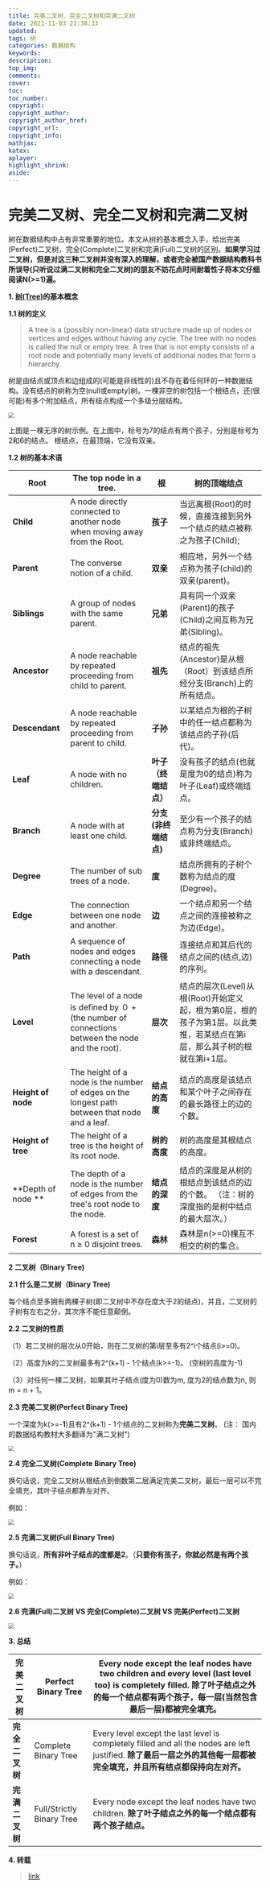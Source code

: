 ```yaml
---
title: 完美二叉树、完全二叉树和完满二叉树
date: 2021-11-03 23:38:33
updated:
tags: 树
categories: 数据结构
keywords: 
description:
top_img:
comments:
cover:
toc:
toc_number:
copyright:
copyright_author:
copyright_author_href:
copyright_url:
copyright_info:
mathjax:
katex:
aplayer:
highlight_shrink:
aside:
---
```


# 完美二叉树、完全二叉树和完满二叉树

树在数据结构中占有非常重要的地位。本文从树的基本概念入手，给出完美(Perfect)二叉树，完全(Complete)二叉树和完满(Full)二叉树的区别。**如果学习过二叉树，但是对这三种二叉树并没有深入的理解，或者完全被国产数据结构教科书所误导(只听说过满二叉树和完全二叉树)的朋友不妨花点时间耐着性子将本文仔细阅读N(>=1)遍。**

**1. [树(Tree)](https://en.wikipedia.org/wiki/Tree_(data_structure))的基本概念**

**1.1 树的定义**

> A tree is a (possibly non-linear) data structure made up of nodes or vertices 
> and edges without having any cycle. The tree with no nodes is called the null 
> or empty tree. A tree that is not empty consists of a root node and potentially 
> many levels of additional nodes that form a hierarchy.

树是由结点或顶点和边组成的(可能是非线性的)且不存在着任何环的一种数据结构。没有结点的树称为空(null或empty)树。一棵非空的树包括一个根结点，还(很可能)有多个附加结点，所有结点构成一个多级分层结构。

<img src="https://cdn.jsdelivr.net/gh/mbfjllybl/pictures-bed/202111031644956.png" style="zoom: 67%;" />

上图是一棵无序的树示例。在上图中，标号为7的结点有两个孩子，分别是标号为2和6的结点。
根结点，在最顶端，它没有双亲。

**1.2 树的基本术语**

| **Root**           | The top node in a tree.                                      | **根**               | 树的顶端结点                                                 |
| ------------------ | ------------------------------------------------------------ | -------------------- | ------------------------------------------------------------ |
| **Child**          | A node directly connected to another node when moving away from the Root. | **孩子**             | 当远离根(Root)的时候，直接连接到另外一个结点的结点被称之为孩子(Child); |
| **Parent**         | The converse notion of a child.                              | **双亲**             | 相应地，另外一个结点称为孩子(child)的双亲(parent)。          |
| **Siblings**       | A group of nodes with the same parent.                       | **兄弟**             | 具有同一个双亲(Parent)的孩子(Child)之间互称为兄弟(Sibling)。 |
| **Ancestor**       | A node reachable by repeated proceeding from child to parent. | **祖先**             | 结点的祖先(Ancestor)是从根（Root）到该结点所经分支(Branch)上的所有结点。 |
| **Descendant**     | A node reachable by repeated proceeding from parent to child. | **子孙**             | 以某结点为根的子树中的任一结点都称为该结点的子孙(后代)。     |
| **Leaf**           | A node with no children.                                     | **叶子（终端结点）** | 没有孩子的结点(也就是度为0的结点)称为叶子(Leaf)或终端结点。  |
| **Branch**         | A node with at least one child.                              | **分支(非终端结点)** | 至少有一个孩子的结点称为分支(Branch)或非终端结点。           |
| **Degree**         | The number of sub trees of a node.                           | **度**               | 结点所拥有的子树个数称为结点的度(Degree)。                   |
| **Edge**           | The connection between one node and another.                 | **边**               | 一个结点和另一个结点之间的连接被称之为边(Edge)。             |
| **Path**           | A sequence of nodes and edges connecting a node with a descendant. | **路径**             | 连接结点和其后代的结点之间的(结点,边)的序列。                |
| **Level**          | The level of a node is defined by ０ + (the number of connections between the node and the root). | **层次**             | 结点的层次(Level)从根(Root)开始定义起，根为第0层，根的孩子为第1层。以此类推，若某结点在第i层，那么其子树的根就在第i+1层。 |
| **Height of node** | The height of a node is the number of edges on the longest path between that node and a leaf. | **结点的高度**       | 结点的高度是该结点和某个叶子之间存在的最长路径上的边的个数。 |
| **Height of tree** | The height of a tree is the height of its root node.         | **树的高度**         | 树的高度是其根结点的高度。                                   |
| **Depth of node ** | The depth of a node is the number of edges from the tree's root node to the node. | **结点的深度**       | 结点的深度是从树的根结点到该结点的边的个数。 （注：树的深度指的是树中结点的最大层次。） |
| **Forest**         | A forest is a set of n ≥ 0 disjoint trees.                   | **森林**             | 森林是n(>=0)棵互不相交的树的集合。                           |

**2 二叉树（Binary Tree)**

**2.1 什么是二叉树（Binary Tree)**

每个结点至多拥有两棵子树(即二叉树中不存在度大于2的结点)，并且，二叉树的子树有左右之分，其次序不能任意颠倒。

**2.2 二叉树的性质**

（1）若二叉树的层次从0开始，则在二叉树的第i层至多有2^i个结点(i>=0)。

（2）高度为k的二叉树最多有2^(k+1) - 1个结点(k>=-1)。 (空树的高度为-1)

（3）对任何一棵二叉树，如果其叶子结点(度为0)数为m, 度为2的结点数为n, 则m = n + 1。

**2.3 完美二叉树(Perfect Binary Tree)**

一个深度为k(>=-**1**)且有2^(k+1) - 1个结点的二叉树称为**完美二叉树**。 (注： 国内的数据结构教材大多翻译为"满二叉树")

<img src="https://cdn.jsdelivr.net/gh/mbfjllybl/pictures-bed/202111031653137.png" style="zoom:67%;" />

**2.4 完全二叉树(Complete Binary Tree)**

换句话说，完全二叉树从根结点到倒数第二层满足完美二叉树，最后一层可以不完全填充，其叶子结点都靠左对齐。

例如：

<img src="https://cdn.jsdelivr.net/gh/mbfjllybl/pictures-bed/202111031653097.png" style="zoom:67%;" />

**2.5 完满二叉树(Full Binary Tree)**

换句话说，**所有非叶子结点的度都是2**。（**只要你有孩子，你就必然是有两个孩子。**） 

例如：

<img src="https://cdn.jsdelivr.net/gh/mbfjllybl/pictures-bed/202111031654651.png" style="zoom:67%;" />

**2.6 完满(Full)二叉树 VS 完全(Complete)二叉树 VS 完美(Perfect)二叉树**

<img src="https://cdn.jsdelivr.net/gh/mbfjllybl/pictures-bed/202111031700633.png" style="zoom:67%;" />

**3. 总结** 

| **完美二叉树** | Perfect Binary Tree       | Every node except the leaf nodes have two children and every level (last level too) is completely filled. **除了叶子结点之外的每一个结点都有两个孩子，每一层(当然包含最后一层)都被完全填充。** |
| -------------- | ------------------------- | ------------------------------------------------------------ |
| **完全二叉树** | Complete Binary Tree      | Every level except the last level is completely filled and all the nodes are left justified. **除了最后一层之外的其他每一层都被完全填充，并且所有结点都保持向左对齐。** |
| **完满二叉树** | Full/Strictly Binary Tree | Every node except the leaf nodes have two children. **除了叶子结点之外的每一个结点都有两个孩子结点。** |

**4. 转载**

> [link](https://www.cnblogs.com/idorax/p/6441043.html)

